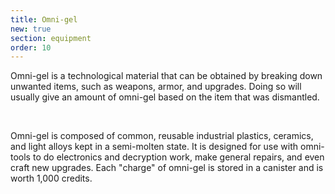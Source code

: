 ```yaml
---
title: Omni-gel
new: true
section: equipment
order: 10
---
```

Omni-gel is a technological material that can be obtained by breaking down unwanted items, such as weapons, armor, and
upgrades. Doing so will usually give an amount of omni-gel based on the item that was dismantled.

<ai-dialog title="Omni-gel Yield" component="omni-gel-yield"></ai-dialog>

<br>

Omni-gel is composed of common, reusable industrial plastics, ceramics, and light alloys kept in a semi-molten state.
It is designed for use with omni-tools to do electronics and decryption work, make general repairs, and even craft new upgrades.
Each "charge" of omni-gel is stored in a canister and is worth 1,000 credits.


